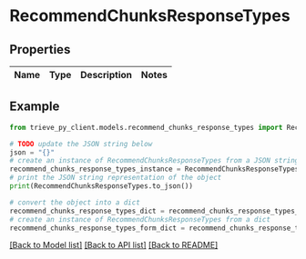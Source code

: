 # RecommendChunksResponseTypes


## Properties

Name | Type | Description | Notes
------------ | ------------- | ------------- | -------------

## Example

```python
from trieve_py_client.models.recommend_chunks_response_types import RecommendChunksResponseTypes

# TODO update the JSON string below
json = "{}"
# create an instance of RecommendChunksResponseTypes from a JSON string
recommend_chunks_response_types_instance = RecommendChunksResponseTypes.from_json(json)
# print the JSON string representation of the object
print(RecommendChunksResponseTypes.to_json())

# convert the object into a dict
recommend_chunks_response_types_dict = recommend_chunks_response_types_instance.to_dict()
# create an instance of RecommendChunksResponseTypes from a dict
recommend_chunks_response_types_form_dict = recommend_chunks_response_types.from_dict(recommend_chunks_response_types_dict)
```
[[Back to Model list]](../README.md#documentation-for-models) [[Back to API list]](../README.md#documentation-for-api-endpoints) [[Back to README]](../README.md)


